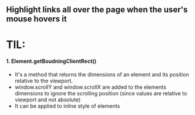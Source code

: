 ## Highlight links all over the page when the user's mouse hovers it

# TIL:

#### 1. Element.getBoudningClientRect()

- It's a method that returns the dimensions of an element and its position relative to the viewport.
- window.scrollY and window.scrollX are added to the elements dimensions to ignore the scrolling position (since values are relative to viewport and not absolute)
- It can be applied to inline style of elements
